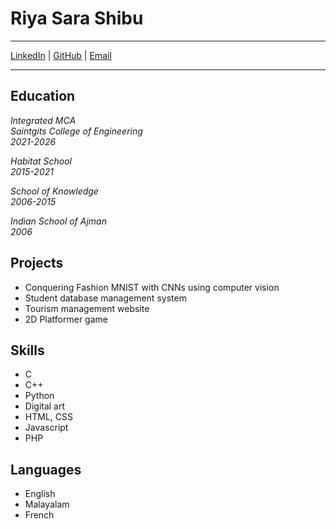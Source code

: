 # Riya Sara Shibu


---
[LinkedIn](https://www.linkedin.com/in/riya-shibu-7a0699237/) | [GitHub](https://github.com/riii-257) | [Email](https://mail.google.com/mail/?view=cm&fs=1&to=riya.inmca2126@saintgits.org&su=SUBJECT&body=BODY) 

---


## Education


*Integrated MCA*  
*Saintgits College of Engineering*  
*2021-2026*

*Habitat School*  
*2015-2021*

*School of Knowledge*   
*2006-2015*   

*Indian School of Ajman*   
*2006*


## Projects

- Conquering Fashion MNIST with CNNs using computer vision
- Student database management system
- Tourism management website
- 2D Platformer game


## Skills

- C
- C++
- Python
- Digital art
- HTML, CSS
- Javascript
- PHP

  
## Languages

- English
- Malayalam
- French
